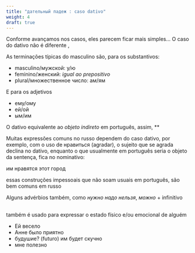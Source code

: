 ```yaml
---
title: "дательный падеж : caso dativo"
weight: 4
draft: true
---
```


Conforme avançamos nos casos, eles parecem ficar mais simples... O caso do dativo não é diferente ,

As terminações típicas do masculino são, para os substantivos:

- masculino/мужской: у/ю
- feminino/женский: *igual ao prepositivo*
- plural/множественное число: ам/ям

E para os adjetivos

- ему/ому
- ей/ой
- ым/им 

O dativo equivalente ao *objeto indireto* em português, assim, **


Muitas expressões comuns no russo dependem do caso dativo, por exemplo, com o uso de нравиться (agradar), o sujeito que se agrada declina no dativo, enquanto o que usualmente em português seria o objeto da sentença, fica no nominativo:


им нравятся этот город


essas construções impessoais que não soam usuais em português, são bem comuns em russo

Alguns advérbios também, como *нужно* *надо* *нельзя*, *можно* + infinitivo

##

também é usado para expressar o estado físico e/ou emocional de alguém 


- Ей весело
- Анне было приятно
- будушие? (futuro) им будет скучно
- мне полезно
